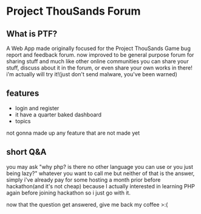 # Project ThouSands Forum

## What is PTF?
A Web App made originally focused for the Project ThouSands Game bug report and feedback forum.
now improved to be general purpose forum for sharing stuff and much like other online communities you can share your stuff, discuss about it in the forum, or even share your own works in there! i'm actually will try it!(just don't send malware, you've been warned)

## features
- login and register
- it have a quarter baked dashboard
- topics

not gonna made up any feature that are not made yet

## short Q&A
you may ask
"why php? is there no other language you can use or you just being lazy?"
whatever you want to call me but neither of that is the answer, simply i've already pay for some hosting a month prior before hackathon(and it's not cheap) because I actually interested in learning PHP again before joining hackathon so i just go with it.

now that the question get answered, give me back my coffee >:(